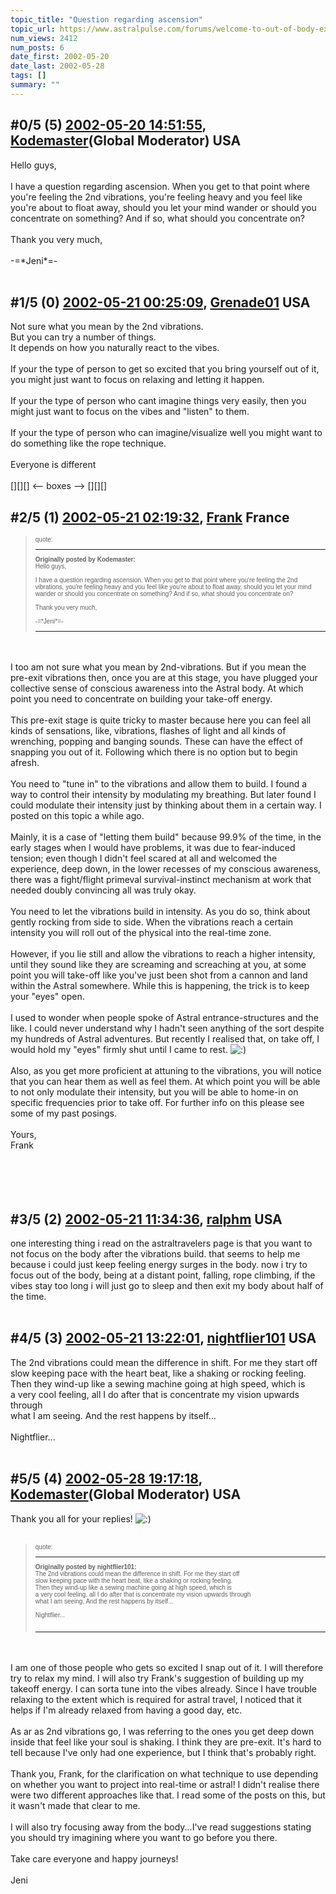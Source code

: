 ```yaml
---
topic_title: "Question regarding ascension"
topic_url: https://www.astralpulse.com/forums/welcome-to-out-of-body-experiences!/question-regarding-ascension
num_views: 2412
num_posts: 6
date_first: 2002-05-20
date_last: 2002-05-28
tags: []
summary: ""
---
```


## \#0/5 (5) [2002-05-20 14:51:55](https://www.astralpulse.com/forums/index.php?msg=116710), [Kodemaster](https://www.astralpulse.com/forums/profile/?u=426)(Global Moderator) USA ##
<section>
Hello guys,
<br>
<br>
I have a question regarding ascension. When you get to that point where you're feeling the 2nd vibrations, you're feeling heavy and you feel like you're about to float away, should you let your mind wander or should you concentrate on something? And if so, what should you concentrate on?
<br>
<br>
Thank you very much,
<br>
<br>
-=*Jeni*=-
<br>
<br>
</section>

## \#1/5 (0) [2002-05-21 00:25:09](https://www.astralpulse.com/forums/index.php?msg=5315), [Grenade01](https://www.astralpulse.com/forums/profile/?u=446) USA ##
<section>
Not sure what you mean by the 2nd vibrations.
<br>
But you can try a number of things.
<br>
It depends on how you naturally react to the vibes.
<br>
<br>
If your the type of person to get so excited that you bring yourself out of it, you might just want to focus on relaxing and letting it happen.
<br>
<br>
If your the type of person who cant imagine things very easily, then you might just want to focus on the vibes and "listen" to them.
<br>
<br>
If your the type of person who can imagine/visualize well you might want to do something like the rope technique.
<br>
<br>
Everyone is different
<br>
<br>
[][][] &lt;-- boxes --&gt; [][][]
</section>

## \#2/5 (1) [2002-05-21 02:19:32](https://www.astralpulse.com/forums/index.php?msg=5325), [Frank](https://www.astralpulse.com/forums/profile/?u=359) France ##
<section>
<blockquote id="quote">
 <font face='"Arial"' id="quote" size="1">
  quote:
  <hr height="1" id="quote" noshade=""/>
  <b>
   Originally posted by Kodemaster:
  </b>
  <br>
  Hello guys,
  <br>
  <br>
  I have a question regarding ascension. When you get to that point where you're feeling the 2nd vibrations, you're feeling heavy and you feel like you're about to float away, should you let your mind wander or should you concentrate on something? And if so, what should you concentrate on?
  <br>
  <br>
  Thank you very much,
  <br>
  <br>
  -=*Jeni*=-
  <br>
  <hr height="1" id="quote" noshade=""/>
 </font>
</blockquote>
<br>
<br>
I too am not sure what you mean by 2nd-vibrations. But if you mean the pre-exit vibrations then, once you are at this stage, you have plugged your collective sense of conscious awareness into the Astral body. At which point you need to concentrate on building your take-off energy.
<br>
<br>
This pre-exit stage is quite tricky to master because here you can feel all kinds of sensations, like, vibrations, flashes of light and all kinds of wrenching, popping and banging sounds. These can have the effect of snapping you out of it. Following which there is no option but to begin afresh.
<br>
<br>
You need to "tune in" to the vibrations and allow them to build. I found a way to control their intensity by modulating my breathing. But later found I could modulate their intensity just by thinking about them in a certain way. I posted on this topic a while ago.
<br>
<br>
Mainly, it is a case of "letting them build" because 99.9% of the time, in the early stages when I would have problems, it was due to fear-induced tension; even though I didn't feel scared at all and welcomed the experience, deep down, in the lower recesses of my conscious awareness, there was a fight/flight primeval survival-instinct mechanism at work that needed doubly convincing all was truly okay.
<br>
<br>
You need to let the vibrations build in intensity. As you do so, think about gently rocking from side to side. When the vibrations reach a certain intensity you will roll out of the physical into the real-time zone.
<br>
<br>
However, if you lie still and allow the vibrations to reach a higher intensity, until they sound like they are screaming and screaching at you, at some point you will take-off like you've just been shot from a cannon and land within the Astral somewhere. While this is happening, the trick is to keep your "eyes" open.
<br>
<br>
I used to wonder when people spoke of Astral entrance-structures and the like. I could never understand why I hadn't seen anything of the sort despite my hundreds of Astral adventures. But recently I realised that, on take off, I would hold my "eyes" firmly shut until I came to rest.
<img alt=":)" class="smiley" src="https://www.astralpulse.com/forums/Smileys/fugue/smiley.png" title="Smiley"/>
<br>
<br>
Also, as you get more proficient at attuning to the vibrations, you will notice that you can hear them as well as feel them. At which point you will be able to not only modulate their intensity, but you will be able to home-in on specific frequencies prior to take off. For further info on this please see some of my past posings.
<br>
<br>
Yours,
<br>
Frank
<br>
<br>
<br>
<br>
<br>
</section>

## \#3/5 (2) [2002-05-21 11:34:36](https://www.astralpulse.com/forums/index.php?msg=5332), [ralphm](https://www.astralpulse.com/forums/profile/?u=488) USA ##
<section>
one interesting thing i read on the astraltravelers page is that you want to not focus on the body after the vibrations build. that seems to help me because i could just keep feeling energy surges in the body. now i try to focus out of the body, being at a distant point, falling, rope climbing, if the vibes stay too long i will just go to sleep and then exit my body about half of the time.
<br>
<br>
</section>

## \#4/5 (3) [2002-05-21 13:22:01](https://www.astralpulse.com/forums/index.php?msg=5335), [nightflier101](https://www.astralpulse.com/forums/profile/?u=495) USA ##
<section>
The 2nd vibrations could mean the difference in shift. For me they start off
<br>
slow keeping pace with the heart beat, like a shaking or rocking feeling.
<br>
Then they wind-up like a sewing machine going at high speed, which is
<br>
a very cool feeling, all I do after that is concentrate my vision upwards through
<br>
what I am seeing. And the rest happens by itself...
<br>
<br>
Nightflier...
<br>
<br>
</section>

## \#5/5 (4) [2002-05-28 19:17:18](https://www.astralpulse.com/forums/index.php?msg=5754), [Kodemaster](https://www.astralpulse.com/forums/profile/?u=426)(Global Moderator) USA ##
<section>
Thank you all for your replies!
<img alt=":)" class="smiley" src="https://www.astralpulse.com/forums/Smileys/fugue/smiley.png" title="Smiley"/>
<br>
<br>
<blockquote id="quote">
 <font face='"Arial"' id="quote" size="1">
  quote:
  <hr height="1" id="quote" noshade=""/>
  <b>
   Originally posted by nightflier101:
  </b>
  <br>
  The 2nd vibrations could mean the difference in shift. For me they start off
  <br>
  slow keeping pace with the heart beat, like a shaking or rocking feeling.
  <br>
  Then they wind-up like a sewing machine going at high speed, which is
  <br>
  a very cool feeling, all I do after that is concentrate my vision upwards through
  <br>
  what I am seeing. And the rest happens by itself...
  <br>
  <br>
  Nightflier...
  <br>
  <br>
  <hr height="1" id="quote" noshade=""/>
 </font>
</blockquote>
<br>
<br>
I am one of those people who gets so excited I snap out of it. I will therefore try to relax my mind. I will also try Frank's suggestion of building up my takeoff energy. I can sorta tune into the vibes already. Since I have trouble relaxing to the extent which is required for astral travel, I noticed that it helps if I'm already relaxed from having a good day, etc.
<br>
<br>
As ar as 2nd vibrations go, I was referring to the ones you get deep down inside that feel like your soul is shaking. I think they are pre-exit. It's hard to tell because I've only had one experience, but I think that's probably right.
<br>
<br>
Thank you, Frank, for the clarification on what technique to use depending on whether you want to project into real-time or astral! I didn't realise there were two different approaches like that. I read some of the posts on this, but it wasn't made that clear to me.
<br>
<br>
I will also try focusing away from the body...I've read suggestions stating you should try imagining where you want to go before you there.
<br>
<br>
Take care everyone and happy journeys!
<br>
<br>
Jeni
<br>
<br>
</section>